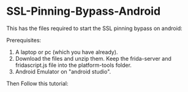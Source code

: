 # SSL-Pinning-Bypass-Android
This has the files required to start the SSL pinning bypass on android:

Prerequisites:
1. A laptop or pc (which you have already).
2. Download the files and unzip them. Keep the frida-server and fridascript.js file into the platform-tools folder.
3. Android Emulator on "android studio".

Then Follow this tutorial: 
